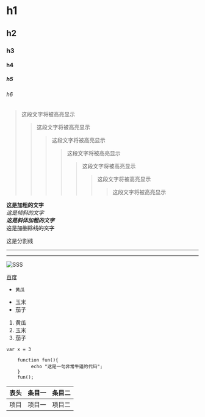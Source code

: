 # h1
## h2
### h3
#### h4
##### h5
###### h6

> 这段文字将被高亮显示
>> 这段文字将被高亮显示
>>> 这段文字将被高亮显示
>>>> 这段文字将被高亮显示
>>>>> 这段文字将被高亮显示
>>>>>> 这段文字将被高亮显示
>>>>>>> 这段文字将被高亮显示

**这是加粗的文字**  
*这是倾斜的文字*  
***这是斜体加粗的文字***  
~~这是加删除线的文字~~   

这是分割线

---
***


![SSS](https://upload-images.jianshu.io/upload_images/703764-605e3cc2ecb664f6.jpg?imageMogr2/auto-orient/strip%7CimageView2/2/w/1240 "sss")


[百度](http://baidu.com)

*     黄瓜  
* 玉米
* 茄子
1. 黄瓜  
1. 玉米
 3. 茄子

 `var x = 3`


```
    function fun(){ 
         echo "这是一句非常牛逼的代码";    
    }
    fun();
```
 
 表头|条目一|条目二
:---:|:---:|:---:
项目|项目一|项目二
